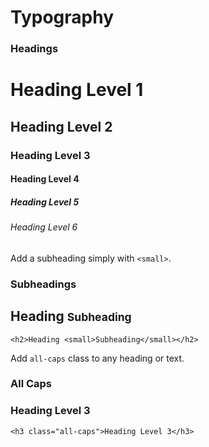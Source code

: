 <div class="page-heading">
  <h1><a id="typography"></a>Typography</h1>
</div>
<div class="info-box">
  <h3 class="info-box-title">Headings</h3>
  <h1>Heading Level 1</h1>
  <h2>Heading Level 2</h2>
  <h3>Heading Level 3</h3>
  <h4>Heading Level 4</h4>
  <h5>Heading Level 5</h5>
  <h6>Heading Level 6</h6>
</div>
<p>Add a subheading simply with <code>&lt;small&gt;</code>.</p>
<div class="info-box append-next">
  <h3 class="info-box-title">Subheadings</h3>
  <h2>Heading <small>Subheading</small></h2>
</div>
<div class="info-box without-title">
  <pre><code>&lt;h2&gt;Heading &lt;small&gt;Subheading&lt;/small&gt;&lt;/h2&gt;</code></pre>
</div>
<p>Add <code>all-caps</code> class to any heading or text.</p>
<div class="info-box append-next">
  <h3 class="info-box-title">All Caps</h3>
  <h3 class="all-caps">Heading Level 3</h3>
</div>
<div class="info-box without-title">
  <pre><code>&lt;h3 class="all-caps"&gt;Heading Level 3&lt;/h3&gt;</code></pre>
</div>
